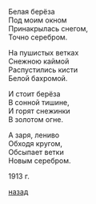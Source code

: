 Белая берёза  
Под моим окном   
Принакрылась снегом,  
Точно серебром.

На пушистых ветках  
Снежною каймой  
Распустились кисти  
Белой бахромой.

И стоит берёза  
В сонной тишине,  
И горят снежинки  
В золотом огне.

А заря, лениво  
Обходя кругом,  
Обсыпает ветки  
Новым серебром.

1913 г.

[назад](./../index.md)